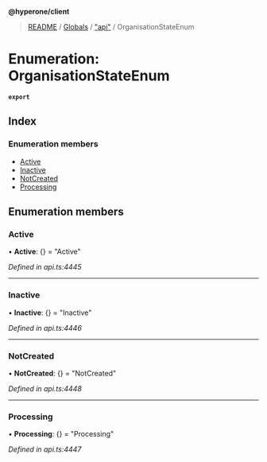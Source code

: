 **@hyperone/client**

> [README](../README.md) / [Globals](../globals.md) / ["api"](../modules/_api_.md) / OrganisationStateEnum

# Enumeration: OrganisationStateEnum

**`export`** 

## Index

### Enumeration members

* [Active](_api_.organisationstateenum.md#active)
* [Inactive](_api_.organisationstateenum.md#inactive)
* [NotCreated](_api_.organisationstateenum.md#notcreated)
* [Processing](_api_.organisationstateenum.md#processing)

## Enumeration members

### Active

•  **Active**: {} = "Active"

*Defined in api.ts:4445*

___

### Inactive

•  **Inactive**: {} = "Inactive"

*Defined in api.ts:4446*

___

### NotCreated

•  **NotCreated**: {} = "NotCreated"

*Defined in api.ts:4448*

___

### Processing

•  **Processing**: {} = "Processing"

*Defined in api.ts:4447*
